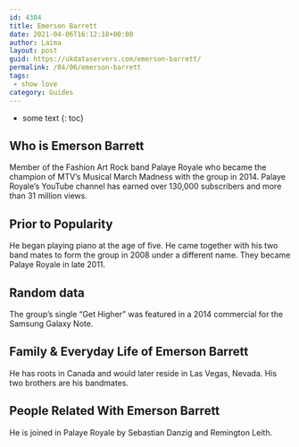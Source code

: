 ```yaml
---
id: 4304
title: Emerson Barrett
date: 2021-04-06T16:12:18+00:00
author: Laima
layout: post
guid: https://ukdataservers.com/emerson-barrett/
permalink: /04/06/emerson-barrett
tags:
 - show love
category: Guides
---
```


* some text
{: toc}


## Who is Emerson Barrett
                  
                  
                  
Member of the Fashion Art Rock band Palaye Royale who became the champion of MTV&#8217;s Musical March Madness with the group in 2014. Palaye Royale&#8217;s YouTube channel has earned over 130,000 subscribers and more than 31 million views.
                  
              
            
              
            
                
                
                
## Prior to Popularity
                  
                  
                  
He began playing piano at the age of five. He came together with his two band mates to form the group in 2008 under a different name. They became Palaye Royale in late 2011.
                  
              
            
              
            
                
                
                
## Random data
                  
                  
                  
The group&#8217;s single &#8220;Get Higher&#8221; was featured in a 2014 commercial for the Samsung Galaxy Note.
                  
              
            
              
            
                
                
                
## Family & Everyday Life of Emerson Barrett
                  
                  
                  
He has roots in Canada and would later reside in Las Vegas, Nevada. His two brothers are his bandmates. 
                  
              
            
              
            
                
                
                
## People Related With Emerson Barrett
                  
                  
                  
He is joined in Palaye Royale by Sebastian Danzig and Remington Leith.
                  
              
            
              
            
                
              
            
              
              
            
            
              
            
          
          
          